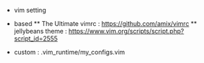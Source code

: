 * vim setting

* based
** The Ultimate vimrc : https://github.com/amix/vimrc
** jellybeans theme : https://www.vim.org/scripts/script.php?script_id=2555

* custom : .vim_runtime/my_configs.vim
